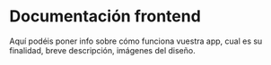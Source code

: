# Documentación frontend

Aquí podéis poner info sobre cómo funciona vuestra app, cual es su finalidad, breve descripción, imágenes del diseño.
